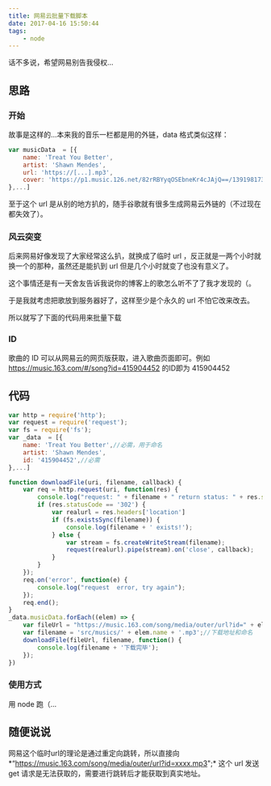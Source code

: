 ```yaml
---
title: 网易云批量下载脚本
date: 2017-04-16 15:50:44
tags: 
    - node
---
```



话不多说，希望网易别告我侵权...

## 思路

### 开始

故事是这样的...本来我的音乐一栏都是用的外链，data 格式类似这样：

```javascript
var musicData  = [{
    name: 'Treat You Better',
    artist: 'Shawn Mendes',
    url: 'https://[...].mp3',
    cover: 'https://p1.music.126.net/82rRBYyqOSEbneKr4cJAjQ==/1391981732024962.jpg'
},...]
```

至于这个 url 是从别的地方扒的，随手谷歌就有很多生成网易云外链的（不过现在都失效了）。

<!-- more -->

### 风云突变

后来网易好像发现了大家经常这么扒，就换成了临时 url ，反正就是一两个小时就换一个的那种，虽然还是能扒到 url 但是几个小时就变了也没有意义了。

这个事情还是有一天舍友告诉我说你的博客上的歌怎么听不了了我才发现的（。

于是我就考虑把歌放到服务器好了，这样至少是个永久的 url 不怕它改来改去。

所以就写了下面的代码用来批量下载

### ID

歌曲的 ID 可以从网易云的网页版获取，进入歌曲页面即可。例如 https://music.163.com/#/song?id=415904452 的ID即为 415904452

## 代码

```javascript
var http = require('http');
var request = require('request');
var fs = require('fs');
var _data  = [{
    name: 'Treat You Better',//必需，用于命名
    artist: 'Shawn Mendes',
    id: '415904452',//必需
},...]

function downloadFile(uri, filename, callback) {
    var req = http.request(uri, function(res) {
        console.log("request: " + filename + " return status: " + res.statusCode);
        if (res.statusCode == '302') {
            var realurl = res.headers['location']
            if (fs.existsSync(filename)) {
                console.log(filename + ' exists!');
            } else {
                var stream = fs.createWriteStream(filename);
                request(realurl).pipe(stream).on('close', callback);
            }
        }
    });
    req.on('error', function(e) {
        console.log("request  error, try again");
    });
    req.end();
}
_data.musicData.forEach((elem) => {
    var fileUrl = "https://music.163.com/song/media/outer/url?id=" + elem.id + ".mp3";
    var filename = 'src/musics/' + elem.name + '.mp3';//下载地址和命名
    downloadFile(fileUrl, filename, function() {
        console.log(filename + '下载完毕');
    });
})
```

### 使用方式

用 node 跑（...

## 随便说说

网易这个临时url的理论是通过重定向跳转，所以直接向*“https://music.163.com/song/media/outer/url?id=xxxx.mp3";* 这个 url 发送 get 请求是无法获取的，需要进行跳转后才能获取到真实地址。